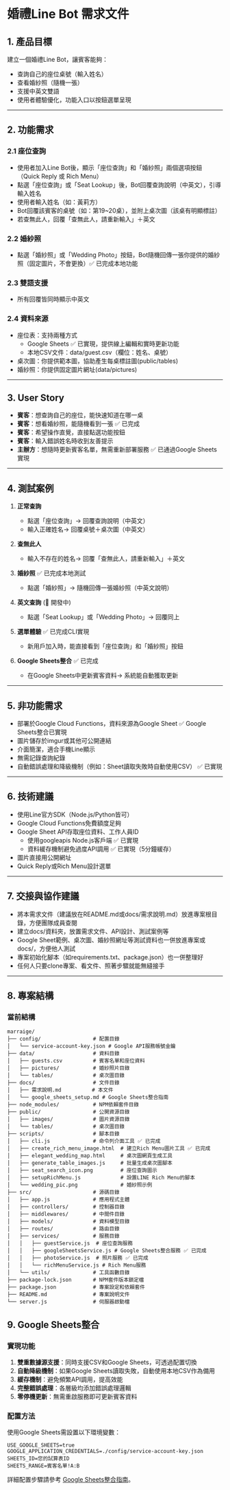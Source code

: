 # 婚禮Line Bot 需求文件

## 1. 產品目標
建立一個婚禮Line Bot，讓賓客能夠：
- 查詢自己的座位桌號（輸入姓名）
- 查看婚紗照（隨機一張）
- 支援中英文雙語
- 使用者體驗優化，功能入口以按鈕選單呈現

---

## 2. 功能需求

### 2.1 座位查詢
- 使用者加入Line Bot後，顯示「座位查詢」和「婚紗照」兩個選項按鈕（Quick Reply 或 Rich Menu）
- 點選「座位查詢」或「Seat Lookup」後，Bot回覆查詢說明（中英文），引導輸入姓名
- 使用者輸入姓名（如：黃莉方）
- Bot回覆該賓客的桌號（如：第19~20桌），並附上桌次圖（該桌有明顯標註）
- 若查無此人，回覆「查無此人，請重新輸入」＋英文

### 2.2 婚紗照
- 點選「婚紗照」或「Wedding Photo」按鈕，Bot隨機回傳一張你提供的婚紗照（固定圖片，不會更換）✅ 已完成本地功能

### 2.3 雙語支援
- 所有回覆皆同時顯示中英文

### 2.4 資料來源
- 座位表：支持兩種方式
  - Google Sheets ✅ 已實現，提供線上編輯和實時更新功能
  - 本地CSV文件：data/guest.csv（欄位：姓名、桌號）
- 桌次圖：你提供範本圖，協助產生每桌標註圖(public/tables)
- 婚紗照：你提供固定圖片網址(data/pictures)

---

## 3. User Story

- **賓客**：想查詢自己的座位，能快速知道在哪一桌
- **賓客**：想看婚紗照，能隨機看到一張 ✅ 已完成
- **賓客**：希望操作直覺，直接點選功能按鈕
- **賓客**：輸入錯誤姓名時收到友善提示
- **主辦方**：想隨時更新賓客名單，無需重新部署服務 ✅ 已通過Google Sheets實現

---

## 4. 測試案例

1. **正常查詢**
   - 點選「座位查詢」→ 回覆查詢說明（中英文）
   - 輸入正確姓名→ 回覆桌號＋桌次圖（中英文）

2. **查無此人**
   - 輸入不存在的姓名→ 回覆「查無此人，請重新輸入」＋英文

3. **婚紗照** ✅ 已完成本地測試
   - 點選「婚紗照」→ 隨機回傳一張婚紗照（中英文說明）

4. **英文查詢** (🔄 開發中)
   - 點選「Seat Lookup」或「Wedding Photo」→ 回覆同上

5. **選單體驗** ✅ 已完成CLI實現
   - 新用戶加入時，能直接看到「座位查詢」和「婚紗照」按鈕

6. **Google Sheets整合** ✅ 已完成
   - 在Google Sheets中更新賓客資料→ 系統能自動獲取更新

---

## 5. 非功能需求

- 部署於Google Cloud Functions，資料來源為Google Sheet ✅ Google Sheets整合已實現
- 圖片儲存於imgur或其他可公開連結
- 介面簡潔，適合手機Line顯示
- 無需記錄查詢紀錄
- 自動錯誤處理和降級機制（例如：Sheet讀取失敗時自動使用CSV） ✅ 已實現

---

## 6. 技術建議

- 使用Line官方SDK（Node.js/Python皆可）
- Google Cloud Functions免費額度足夠
- Google Sheet API存取座位資料、工作人員ID
  - 使用googleapis Node.js客戶端 ✅ 已實現
  - 資料緩存機制避免過度API調用 ✅ 已實現（5分鐘緩存）
- 圖片直接用公開網址
- Quick Reply或Rich Menu設計選單

---

## 7. 交接與協作建議

- 將本需求文件（建議放在README.md或docs/需求說明.md）放進專案根目錄，方便團隊成員查閱
- 建立docs/資料夾，放置需求文件、API設計、測試案例等
- Google Sheet範例、桌次圖、婚紗照網址等測試資料也一併放進專案或docs/，方便他人測試
- 專案初始化腳本（如requirements.txt、package.json）也一併整理好
- 任何人只要clone專案、看文件、照著步驟就能無縫接手 

---

## 8. 專案結構

### 當前結構
```
marraige/
├── config/                 # 配置目錄
│   └── service-account-key.json # Google API服務帳號金鑰
├── data/                   # 資料目錄
│   ├── guests.csv          # 賓客名單和座位資料
│   ├── pictures/           # 婚紗照片目錄
│   └── tables/             # 桌次圖目錄
├── docs/                   # 文件目錄
│   ├── 需求說明.md          # 本文件
│   └── google_sheets_setup.md # Google Sheets整合指南
├── node_modules/           # NPM依賴套件目錄
├── public/                 # 公開資源目錄
│   ├── images/             # 圖片資源目錄
│   └── tables/             # 桌次圖目錄
├── scripts/                # 腳本目錄
│   ├── cli.js              # 命令列介面工具 ✅ 已完成
│   ├── create_rich_menu_image.html  # 建立Rich Menu圖片工具 ✅ 已完成
│   ├── elegant_wedding_map.html     # 桌次圖網頁生成工具
│   ├── generate_table_images.js     # 批量生成桌次圖腳本
│   ├── seat_search_icon.png         # 座位查詢圖示
│   ├── setupRichMenu.js             # 設置LINE Rich Menu的腳本
│   └── wedding_pic.png              # 婚紗照示例
├── src/                    # 源碼目錄
│   ├── app.js              # 應用程式主體
│   ├── controllers/        # 控制器目錄
│   ├── middlewares/        # 中間件目錄
│   ├── models/             # 資料模型目錄
│   ├── routes/             # 路由目錄
│   ├── services/           # 服務目錄
│   │   ├── guestService.js  # 座位查詢服務
│   │   ├── googleSheetsService.js # Google Sheets整合服務 ✅ 已完成
│   │   ├── photoService.js  # 照片服務 ✅ 已完成
│   │   └── richMenuService.js # Rich Menu服務
│   └── utils/              # 工具函數目錄
├── package-lock.json       # NPM套件版本鎖定檔
├── package.json            # 專案設定和依賴套件
├── README.md               # 專案說明文件
└── server.js               # 伺服器啟動檔
```

## 9. Google Sheets整合

### 實現功能
1. **雙重數據源支援**：同時支援CSV和Google Sheets，可透過配置切換
2. **自動降級機制**：如果Google Sheets讀取失敗，自動使用本地CSV作為備用
3. **緩存機制**：避免頻繁API調用，提高效能
4. **完整錯誤處理**：各層級均添加錯誤處理邏輯
5. **零停機更新**：無需重啟服務即可更新賓客資料

### 配置方法
使用Google Sheets需設置以下環境變數：
```
USE_GOOGLE_SHEETS=true
GOOGLE_APPLICATION_CREDENTIALS=./config/service-account-key.json
SHEETS_ID=您的試算表ID
SHEETS_RANGE=賓客名單!A:B
```

詳細配置步驟請參考 [Google Sheets整合指南](google_sheets_setup.md)。 